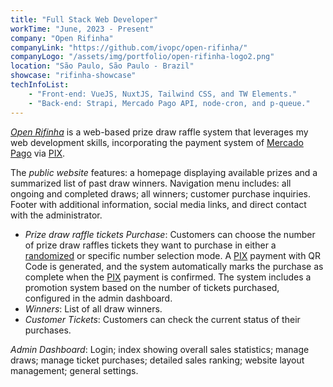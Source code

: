 ```yaml
---
title: "Full Stack Web Developer"
workTime: "June, 2023 - Present"
company: "Open Rifinha"
companyLink: "https://github.com/ivopc/open-rifinha/"
companyLogo: "/assets/img/portfolio/open-rifinha-logo2.png"
location: "São Paulo, São Paulo - Brazil"
showcase: "rifinha-showcase"
techInfoList:
    - "Front-end: VueJS, NuxtJS, Tailwind CSS, and TW Elements."
    - "Back-end: Strapi, Mercado Pago API, node-cron, and p-queue."
---
```

<p>
    <i><a href="https://github.com/ivopc/open-rifinha/" target="_blank">Open Rifinha</a></i> is a web-based prize draw raffle system that leverages my web development skills, incorporating the payment system of 
    <a href="https://www.mercadopago.com.br/" target="_blank">Mercado Pago</a> via 
    <a href="https://www.bcb.gov.br/estabilidadefinanceira/pix" target="_blank">PIX</a>. 
</p>
<p>
    The <i>public website</i> features: a homepage displaying available prizes and a summarized list of past draw winners. Navigation menu includes: all ongoing and completed draws; all winners; customer purchase inquiries. Footer with additional information, social media links, and direct contact with the administrator.
</p>
<ul>
    <li><i>Prize draw raffle tickets Purchase</i>: Customers can choose the number of prize draw raffles tickets they want to purchase in either a <a href="https://www.dicio.com.br/randomica/" target="_blank">randomized</a> or specific number selection mode. A <a href="https://www.bcb.gov.br/estabilidadefinanceira/pix" target="_blank">PIX</a> payment with QR Code is generated, and the system automatically marks the purchase as complete when the <a href="https://www.bcb.gov.br/estabilidadefinanceira/pix" target="_blank">PIX</a> payment is confirmed. The system includes a promotion system based on the number of tickets purchased, configured in the admin dashboard.</li>
    <li><i>Winners</i>: List of all draw winners.</li>
    <li><i>Customer Tickets</i>: Customers can check the current status of their purchases.</li>
</ul>
<p>
    <i>Admin Dashboard</i>: Login; index showing overall sales statistics; manage draws; manage ticket purchases; detailed sales ranking; website layout management; general settings.
</p>
